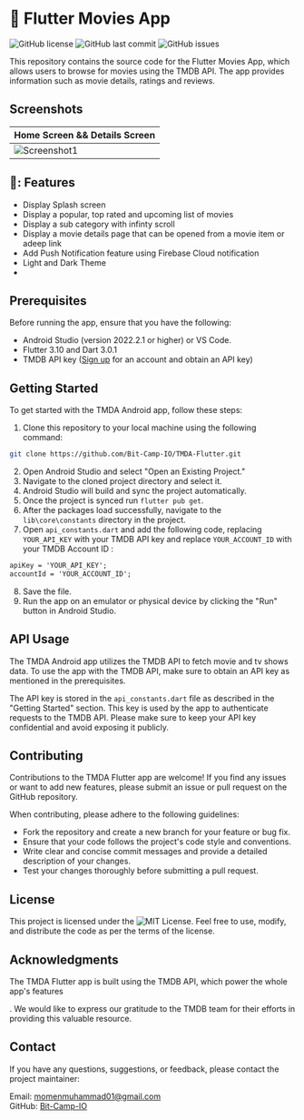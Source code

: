 # 📱 Flutter Movies App

![GitHub license](https://img.shields.io/github/license/Bit-Camp-IO/TMDA-Flutter)
![GitHub last commit](https://img.shields.io/github/last-commit/Bit-Camp-IO/TMDA-Flutter)
![GitHub issues](https://img.shields.io/github/issues/Bit-Camp-IO/TMDA-Flutter)

This repository contains the source code for the Flutter Movies App, which allows users to browse for movies using the TMDB API.
The app provides information such as movie details, ratings and reviews.

## Screenshots

| Home Screen && Details Screen |
| --------------------------------- |
| ![Screenshot1](https://i.ibb.co/9ZrcfPs/playstore-asset.png) |


## 🚀: Features

- Display Splash screen
- Display a popular, top rated and upcoming list of movies
- Display a sub category with infinty scroll
- Display a movie details page that can be opened from a movie item or adeep link
- Add Push Notification feature using Firebase Cloud notification
- Light and Dark Theme
- 


## Prerequisites

Before running the app, ensure that you have the following:

- Android Studio (version 2022.2.1 or higher) or VS Code.
- Flutter 3.10 and Dart 3.0.1
- TMDB API key ([Sign up](https://www.themoviedb.org/documentation/api) for an account and obtain an API key)

## Getting Started

To get started with the TMDA Android app, follow these steps:

1. Clone this repository to your local machine using the following command:

```bash
git clone https://github.com/Bit-Camp-IO/TMDA-Flutter.git
```

2. Open Android Studio and select "Open an Existing Project."
3. Navigate to the cloned project directory and select it.
4. Android Studio will build and sync the project automatically.
5. Once the project is synced run `flutter pub get`.
6. After the packages load successfully, navigate to the `lib\core\constants` directory in the project.
7. Open `api_constants.dart` and add the following code, replacing `YOUR_API_KEY` with your TMDB API key and replace `YOUR_ACCOUNT_ID` with your TMDB Account ID :
```xml
apiKey = 'YOUR_API_KEY';
accountId = 'YOUR_ACCOUNT_ID';

```

8. Save the file.
9. Run the app on an emulator or physical device by clicking the "Run" button in Android Studio.

## API Usage

The TMDA Android app utilizes the TMDB API to fetch movie and tv shows data. To use the app with the TMDB API, make sure to obtain an API key as mentioned in the prerequisites.

The API key is stored in the `api_constants.dart` file as described in the "Getting Started" section. This key is used by the app to authenticate requests to the TMDB API. Please make sure to keep your API key confidential and avoid exposing it publicly.

## Contributing

Contributions to the TMDA Flutter app are welcome! If you find any issues or want to add new features, please submit an issue or pull request on the GitHub repository.

When contributing, please adhere to the following guidelines:

- Fork the repository and create a new branch for your feature or bug fix.
- Ensure that your code follows the project's code style and conventions.
- Write clear and concise commit messages and provide a detailed description of your changes.
- Test your changes thoroughly before submitting a pull request.

## License

This project is licensed under the ![MIT License](https://img.shields.io/github/license/Bit-Camp-IO/TMDA-Flutter). Feel free to use, modify, and distribute the code as per the terms of the license.

## Acknowledgments

The TMDA Flutter app is built using the TMDB API, which power the whole app's features

. We would like to express our gratitude to the TMDB team for their efforts in providing this valuable resource.

## Contact

If you have any questions, suggestions, or feedback, please contact the project maintainer:

Email: momenmuhammad01@gmail.com\
GitHub: [Bit-Camp-IO](https://github.com/Bit-Camp-IO)
